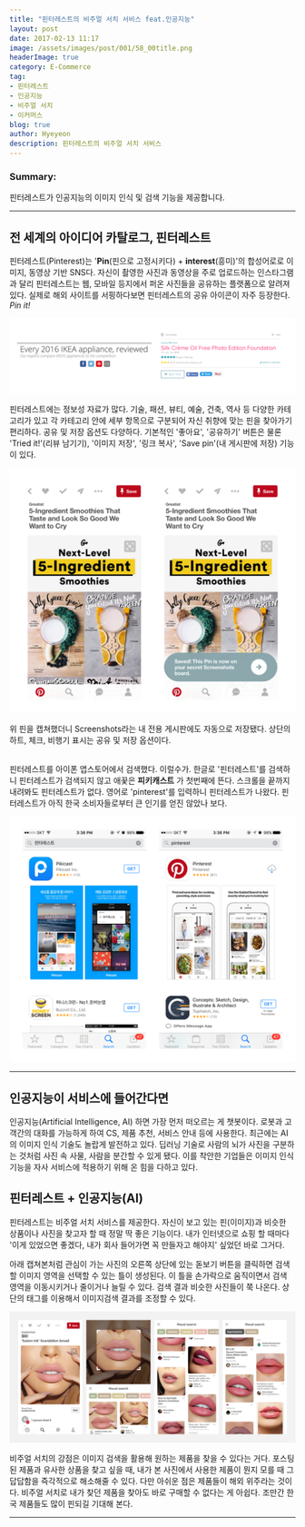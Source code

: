```yaml
---
title: "핀터레스트의 비주얼 서치 서비스 feat.인공지능"
layout: post
date: 2017-02-13 11:17
image: /assets/images/post/001/58_00title.png
headerImage: true
category: E-Commerce
tag:
- 핀터레스트
- 인공지능
- 비주얼 서치
- 이커머스
blog: true
author: Hyeyeon
description: 핀터레스트의 비주얼 서치 서비스
---
```


### Summary:

핀터레스트가 인공지능의 이미지 인식 및 검색 기능을 제공합니다.

---

## 전 세계의 아이디어 카탈로그, 핀터레스트

핀터레스트(Pinterest)는 '**Pin**(핀으로 고정시키다) + **interest**(흥미)'의 합성어로로 이미지, 동영상 기반 SNS다. 자신이 촬영한 사진과 동영상을 주로 업로드하는 인스타그램과 달리 핀터레스트는 웹, 모바일 등지에서 퍼온 사진들을 공유하는 플랫폼으로 알려져 있다. 실제로 해외 사이트를 서핑하다보면 핀터레스트의 공유 아이콘이 자주 등장한다. *Pin it!*

![pic1](/assets/images/post/001/58_01.png)

핀터레스트에는 정보성 자료가 많다. 기술, 패션, 뷰티, 예술, 건축, 역사 등 다양한 카테고리가 있고 각 카테고리 안에 세부 항목으로 구분되어 자신 취향에 맞는 핀을 찾아가기 편리하다. 공유 및 저장 옵션도 다양하다. 기본적인 '좋아요', '공유하기' 버튼은 물론 'Tried it!'(리뷰 남기기), '이미지 저장', '링크 복사', 'Save pin'(내 게시판에 저장) 기능이 있다.

![pic3](/assets/images/post/001/58_03.png)
<figcaption class="caption">위 핀을 캡쳐했더니 Screenshots라는 내 전용 게시판에도 자동으로 저장됐다. 상단의 하트, 체크, 비행기 표시는 공유 및 저장 옵션이다.</figcaption>

<br>

핀터레스트를 아이폰 앱스토어에서 검색했다. 이럴수가. 한글로 '핀터레스트'를 검색하니 핀터레스트가 검색되지 않고 애꿎은 **피키캐스트** 가 첫번째에 뜬다. 스크롤을 끝까지 내려봐도 핀터레스트가 없다. 영어로 'pinterest'를 입력하니 핀터레스트가 나왔다. 핀터레스트가 아직 한국 소비자들로부터 큰 인기를 얻진 않았나 보다.

![pic2](/assets/images/post/001/58_02.png)

---

## 인공지능이 서비스에 들어간다면

인공지능(Artificial Intelligence, AI) 하면 가장 먼저 떠오르는 게 챗봇이다. 로봇과 고객간의 대화를 가능하게 하여 CS, 제품 추천, 서비스 안내 등에 사용한다. 최근에는 AI의 이미지 인식 기술도 놀랍게 발전하고 있다. 딥러닝 기술로 사람의 뇌가 사진을 구분하는 것처럼 사진 속 사물, 사람을 분간할 수 있게 됐다. 이를 착안한 기업들은 이미지 인식 기능을 자사 서비스에 적용하기 위해 온 힘을 다하고 있다.

## 핀터레스트 + 인공지능(AI)

핀터레스트는 비주얼 서치 서비스를 제공한다. 자신이 보고 있는 핀(이미지)과 비슷한 상품이나 사진을 찾고자 할 때 정말 딱 좋은 기능이다. 내가 인터넷으로 쇼핑 할 때마다 '이게 있었으면 좋겠다, 내가 회사 들어가면 꼭 만들자고 해야지' 싶었던 바로 그거다.

아래 캡쳐본처럼 관심이 가는 사진의 오른쪽 상단에 있는 돋보기 버튼을 클릭하면 검색할 이미지 영역을 선택할 수 있는 틀이 생성된다. 이 틀을 손가락으로 움직이면서 검색 영역을 이동시키거나 줄이거나 늘릴 수 있다. 검색 결과 비슷한 사진들이 쭉 나온다. 상단의 태그를 이용해서 이미지검색 결과를 조정할 수 있다.

![pic4](/assets/images/post/001/58_04.png)

비주얼 서치의 강점은 이미지 검색을 활용해 원하는 제품을 찾을 수 있다는 거다. 포스팅된 제품과 유사한 상품을 찾고 싶을 때, 내가 본 사진에서 사용한 제품이 뭔지 모를 때 그 답답함을 즉각적으로 해소해줄 수 있다. 다만 아쉬운 점은 제품들이 해외 위주라는 것이다. 비주얼 서치로 내가 찾던 제품을 찾아도 바로 구매할 수 없다는 게 아쉽다. 조만간 한국 제품들도 많이 핀되길 기대해 본다.

---
